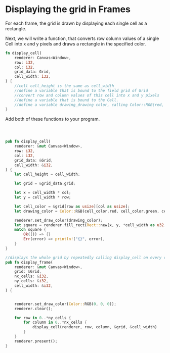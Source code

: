 # Displaying the grid in Frames

For each frame, the grid is drawn by displaying each single cell as a rectangle.



Next, we will write a function, that converts row column values of a single Cell into x and y pixels and draws a rectangle in the specified color.
```rust
fn display_cell(
    renderer: Canvas<Window>,
    row: i32,
    col: i32,
    grid_data: Grid,
    cell_width: i32,
) {
    //cell cell_height is the same as cell_width
    //define a variable that is bound to the field grid of Grid
    //convert row and column values of this cell into x and y pixels
    //define a variable that is bound to the Cell.
    //define a variable drawing_drawing color, calling Color::RGB(red, green, blue)
}
```

Add both of these functions to your program.

```rust



pub fn display_cell(
    renderer: &mut Canvas<Window>,
    row: i32,
    col: i32,
    grid_data: &Grid,
    cell_width: &i32,
) {
    let cell_height = cell_width;

    let grid = &grid_data.grid;

    let x = cell_width * col;
    let y = cell_width * row;

    let cell_color = &grid[row as usize][col as usize];
    let drawing_color = Color::RGB(cell_color.red, cell_color.green, cell_color.blue);

    renderer.set_draw_color(drawing_color);
    let square = renderer.fill_rect(Rect::new(x, y, *cell_width as u32, *cell_height as u32));
    match square {
        Ok(()) => {}
        Err(error) => println!("{}", error),
    }
}

//displays the whole grid by repeatedly calling display_cell on every cell
pub fn display_frame(
    renderer: &mut Canvas<Window>,
    grid: &Grid,
    nx_cells: &i32,
    ny_cells: &i32,
    cell_width: &i32,
) {


    renderer.set_draw_color(Color::RGB(0, 0, 0));
    renderer.clear();

    for row in 0..*ny_cells {
        for column in 0..*nx_cells {
            display_cell(renderer, row, column, &grid, &cell_width)
        }
    }
    renderer.present();
}
```
